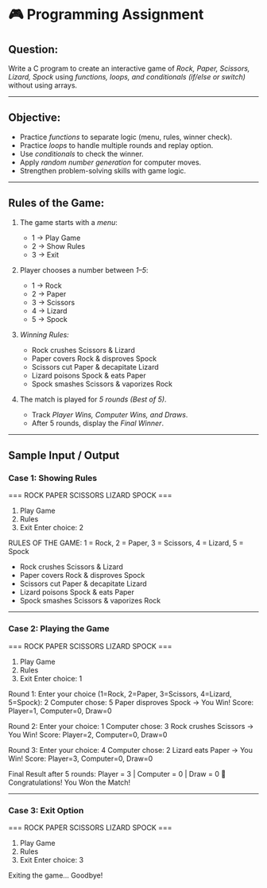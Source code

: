 # 🎮 Programming Assignment  

## Question:  
Write a C program to create an interactive game of *Rock, Paper, Scissors, Lizard, Spock* using *functions, loops, and conditionals (if/else or switch)* without using arrays.  

---

## Objective:  
- Practice *functions* to separate logic (menu, rules, winner check).  
- Practice *loops* to handle multiple rounds and replay option.  
- Use *conditionals* to check the winner.  
- Apply *random number generation* for computer moves.  
- Strengthen problem-solving skills with game logic.  

---

## Rules of the Game:  
1. The game starts with a *menu*:  
   - 1 → Play Game  
   - 2 → Show Rules  
   - 3 → Exit  

2. Player chooses a number between *1–5*:  
   - 1 → Rock  
   - 2 → Paper  
   - 3 → Scissors  
   - 4 → Lizard  
   - 5 → Spock  

3. *Winning Rules:*  
   - Rock crushes Scissors & Lizard  
   - Paper covers Rock & disproves Spock  
   - Scissors cut Paper & decapitate Lizard  
   - Lizard poisons Spock & eats Paper  
   - Spock smashes Scissors & vaporizes Rock  

4. The match is played for *5 rounds (Best of 5)*.  
   - Track *Player Wins, Computer Wins, and Draws*.  
   - After 5 rounds, display the *Final Winner*.  

---

## Sample Input / Output  

### Case 1: Showing Rules  

=== ROCK PAPER SCISSORS LIZARD SPOCK ===
1. Play Game
2. Rules
3. Exit
Enter choice: 2

RULES OF THE GAME:
1 = Rock, 2 = Paper, 3 = Scissors, 4 = Lizard, 5 = Spock
- Rock crushes Scissors & Lizard
- Paper covers Rock & disproves Spock
- Scissors cut Paper & decapitate Lizard
- Lizard poisons Spock & eats Paper
- Spock smashes Scissors & vaporizes Rock


---

### Case 2: Playing the Game  

=== ROCK PAPER SCISSORS LIZARD SPOCK ===
1. Play Game
2. Rules
3. Exit
Enter choice: 1

Round 1:
Enter your choice (1=Rock, 2=Paper, 3=Scissors, 4=Lizard, 5=Spock): 2
Computer chose: 5
Paper disproves Spock → You Win!
Score: Player=1, Computer=0, Draw=0

Round 2:
Enter your choice: 1
Computer chose: 3
Rock crushes Scissors → You Win!
Score: Player=2, Computer=0, Draw=0

Round 3:
Enter your choice: 4
Computer chose: 2
Lizard eats Paper → You Win!
Score: Player=3, Computer=0, Draw=0

Final Result after 5 rounds:
Player = 3 | Computer = 0 | Draw = 0
🎉 Congratulations! You Won the Match!


---

### Case 3: Exit Option  

=== ROCK PAPER SCISSORS LIZARD SPOCK ===
1. Play Game
2. Rules
3. Exit
Enter choice: 3

Exiting the game... Goodbye!
